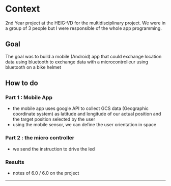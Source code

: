 # Context
2nd Year project at the HEIG-VD for the multidisciplinary project.
We were in a group of 3 people but I were responsible of the whole app programming.
## Goal
The goal was to build a mobile (Android) app that could exchange location data using bluetooth to exchange data with a microcontrolleur using bluetooth on a bike helmet 
## How to do
### Part 1 : Mobile App
- the mobile app uses google API to collect GCS data (Geographic coordinate system) as latitude and longitude of our actual position and the target position selected by the user
- using the mobile sensor, we can define the user orientation in space
### Part 2 : the micro controller
- we send the instruction to drive the led
### Results
- notes of 6.0 / 6.0 on the project
---
